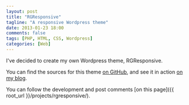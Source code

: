 ```yaml
---
layout: post
title: "RGResponsive"
tagline: "A responsive Wordpress theme"
date: 2013-01-23 18:00
comments: false
tags: [PHP, HTML, CSS, Wordpress] 
categories: [Web]
---
```

I've decided to create my own Wordpress theme, RGResponsive. 

You can find the sources for this theme [on GitHub](https://github.com/RemyG/wordpress-rgresponsive), and see it in action [on my blog](http://blog.remyg.fr).

You can follow the development and post comments [on this page]({{ root_url }}/projects/rgresponsive/).
